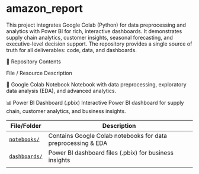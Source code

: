 # amazon_report
This project integrates Google Colab (Python) for data preprocessing and analytics with Power BI for rich, interactive dashboards. It demonstrates supply chain analytics, customer insights, seasonal forecasting, and executive-level decision support.  The repository provides a single source of truth for all deliverables: code, data, and dashboards.


📂 Repository Contents


File / Resource	Description


📘 Google Colab Notebook	Notebook with data preprocessing, exploratory data analysis (EDA), and advanced analytics.


📊 Power BI Dashboard (.pbix)	Interactive Power BI dashboard for supply chain, customer analytics, and business insights.

| File/Folder           | Description                                                  |
|-----------------------|--------------------------------------------------------------|
| [`notebooks/` ](https://colab.research.google.com/drive/1MUstvjO4bXOd-gMADB771azdXDWYPWas?usp=drive_link)         | Contains Google Colab notebooks for data preprocessing & EDA |
| [`dashboards/`   ](https://drive.google.com/file/d/1gm7PgGGVRcGMYSasWTQ_g9tySz_fvufm/view?usp=drive_link)      | Power BI dashboard files (.pbix) for business insights       |
                  ||
